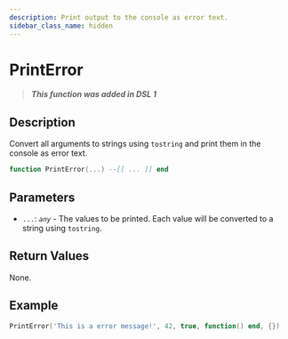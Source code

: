 ```yaml
---
description: Print output to the console as error text.
sidebar_class_name: hidden
---
```


# PrintError

> **_This function was added in DSL 1_**

## Description

Convert all arguments to strings using `tostring` and print them in the console as error text.

```lua
function PrintError(...) --[[ ... ]] end
```

## Parameters

- `...`: _`any`_ - The values to be printed. Each value will be converted to a string using `tostring`.

## Return Values

None.

## Example

```lua
PrintError('This is a error message!', 42, true, function() end, {})
```

